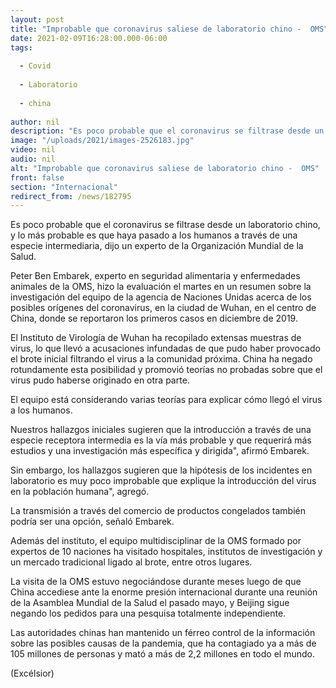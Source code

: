 ```yaml
---
layout: post
title: "Improbable que coronavirus saliese de laboratorio chino -  OMS"
date: 2021-02-09T16:28:00.000-06:00
tags:
  
  - Covid
  
  - Laboratorio
  
  - china
  
author: nil
description: "Es poco probable que el coronavirus se filtrase desde un laboratorio chino, y lo más probable es que haya pasado a los humanos a través de una especie intermediaria"
image: "/uploads/2021/images-2526183.jpg"
video: nil
audio: nil
alt: "Improbable que coronavirus saliese de laboratorio chino -  OMS"
front: false
section: "Internacional"
redirect_from: /news/182795
---
```


Es poco probable que el coronavirus se filtrase desde un laboratorio chino, y lo más probable es que haya pasado a los humanos a través de una especie intermediaria, dijo un experto de la Organización Mundial de la Salud.

Peter Ben Embarek, experto en seguridad alimentaria y enfermedades animales de la OMS, hizo la evaluación el martes en un resumen sobre la investigación del equipo de la agencia de Naciones Unidas acerca de los posibles orígenes del coronavirus, en la ciudad de Wuhan, en el centro de China, donde se reportaron los primeros casos en diciembre de 2019.

El Instituto de Virología de Wuhan ha recopilado extensas muestras de virus, lo que llevó a acusaciones infundadas de que pudo haber provocado el brote inicial filtrando el virus a la comunidad próxima. China ha negado rotundamente esta posibilidad y promovió teorías no probadas sobre que el virus pudo haberse originado en otra parte.

El equipo está considerando varias teorías para explicar cómo llegó el virus a los humanos.

Nuestros hallazgos iniciales sugieren que la introducción a través de una especie receptora intermedia es la vía más probable y que requerirá más estudios y una investigación más específica y dirigida", afirmó Embarek.
 
Sin embargo, los hallazgos sugieren que la hipótesis de los incidentes en laboratorio es muy poco improbable que explique la introducción del virus en la población humana", agregó.

La transmisión a través del comercio de productos congelados también podría ser una opción, señaló Embarek.

Además del instituto, el equipo multidisciplinar de la OMS formado por expertos de 10 naciones ha visitado hospitales, institutos de investigación y un mercado tradicional ligado al brote, entre otros lugares.

La visita de la OMS estuvo negociándose durante meses luego de que China accediese ante la enorme presión internacional durante una reunión de la Asamblea Mundial de la Salud el pasado mayo, y Beijing sigue negando los pedidos para una pesquisa totalmente independiente.

Las autoridades chinas han mantenido un férreo control de la información sobre las posibles causas de la pandemia, que ha contagiado ya a más de 105 millones de personas y mató a más de 2,2 millones en todo el mundo.

(Excélsior)